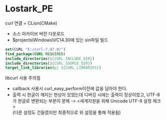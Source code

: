 # Lostark_PE

curl 연결 = CLion(CMake)
 - 소스 아카이브 버전 다운로드
 - $projects\Windows\VC14.30에 있는 sin파일 빌드
 
 ``` cmake
set(CURL "E:/curl-7.87.0/")
find_package(CURL REQUIRED)
include_directories(${CURL_INCLUDE_DIR})
include_directories(${CURL_SOURCE_DIR})
target_link_libraries(pj ${CURL_LIBRARIES})
 ```
  
 libcurl 사용 주의점
  - callback 사용시 curl_easy_perform이전에 값을 담아야 한다.
  - 출력 시 한글이 깨지는 현상이 있었는데 디버깅 시에는 출력이 정상이었고, UTF-8가 한글로 변환되는 부분이 문제 -> <세계지원을 위해 Unicode UTF-8 설정 체크><br>
    (다른 설정도 건들였지만 최종적으로 위 설정을 통해 적용됨)
